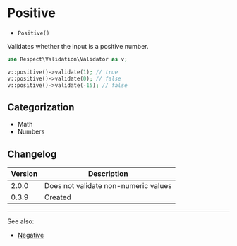 # Positive

- `Positive()`

Validates whether the input is a positive number.

```php
use Respect\Validation\Validator as v;

v::positive()->validate(1); // true
v::positive()->validate(0); // false
v::positive()->validate(-15); // false
```

## Categorization

- Math
- Numbers

## Changelog

Version | Description
--------|-------------
  2.0.0 | Does not validate non-numeric values
  0.3.9 | Created

***
See also:

- [Negative](Negative.md)
